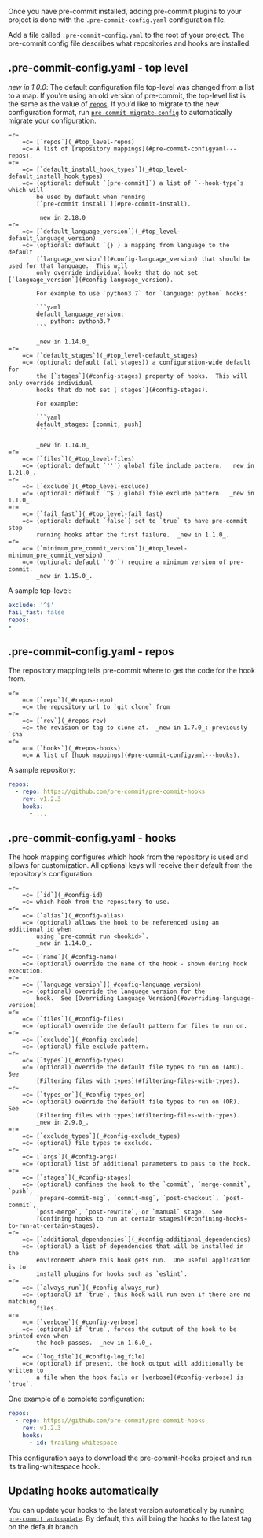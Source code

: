 Once you have pre-commit installed, adding pre-commit plugins to your project
is done with the `.pre-commit-config.yaml` configuration file.

Add a file called `.pre-commit-config.yaml` to the root of your project. The
pre-commit config file describes what repositories and hooks are installed.

## .pre-commit-config.yaml - top level

_new in 1.0.0_: The default configuration file top-level was changed from a
list to a map.  If you're using an old version of pre-commit, the top-level
list is the same as the value of [`repos`](#pre-commit-configyaml---repos).
If you'd like to migrate to the new configuration format, run
[`pre-commit migrate-config`](#pre-commit-migrate-config) to automatically
migrate your configuration.

```table
=r=
    =c= [`repos`](_#top_level-repos)
    =c= A list of [repository mappings](#pre-commit-configyaml---repos).
=r=
    =c= [`default_install_hook_types`](_#top_level-default_install_hook_types)
    =c= (optional: default `[pre-commit]`) a list of `--hook-type`s which will
        be used by default when running
        [`pre-commit install`](#pre-commit-install).

        _new in 2.18.0_
=r=
    =c= [`default_language_version`](_#top_level-default_language_version)
    =c= (optional: default `{}`) a mapping from language to the default
        [`language_version`](#config-language_version) that should be used for that language.  This will
        only override individual hooks that do not set [`language_version`](#config-language_version).

        For example to use `python3.7` for `language: python` hooks:

        ```yaml
        default_language_version:
            python: python3.7
        ```

        _new in 1.14.0_
=r=
    =c= [`default_stages`](_#top_level-default_stages)
    =c= (optional: default (all stages)) a configuration-wide default for
        the [`stages`](#config-stages) property of hooks.  This will only override individual
        hooks that do not set [`stages`](#config-stages).

        For example:

        ```yaml
        default_stages: [commit, push]
        ```

        _new in 1.14.0_
=r=
    =c= [`files`](_#top_level-files)
    =c= (optional: default `''`) global file include pattern.  _new in 1.21.0_.
=r=
    =c= [`exclude`](_#top_level-exclude)
    =c= (optional: default `^$`) global file exclude pattern.  _new in 1.1.0_.
=r=
    =c= [`fail_fast`](_#top_level-fail_fast)
    =c= (optional: default `false`) set to `true` to have pre-commit stop
        running hooks after the first failure.  _new in 1.1.0_.
=r=
    =c= [`minimum_pre_commit_version`](_#top_level-minimum_pre_commit_version)
    =c= (optional: default `'0'`) require a minimum version of pre-commit.
        _new in 1.15.0_.
```

A sample top-level:

```yaml
exclude: '^$'
fail_fast: false
repos:
-   ...
```

## .pre-commit-config.yaml - repos

The repository mapping tells pre-commit where to get the code for the hook
from.

```table
=r=
    =c= [`repo`](_#repos-repo)
    =c= the repository url to `git clone` from
=r=
    =c= [`rev`](_#repos-rev)
    =c= the revision or tag to clone at.  _new in 1.7.0_: previously `sha`
=r=
    =c= [`hooks`](_#repos-hooks)
    =c= A list of [hook mappings](#pre-commit-configyaml---hooks).
```

A sample repository:

```yaml
repos:
  - repo: https://github.com/pre-commit/pre-commit-hooks
    rev: v1.2.3
    hooks:
      - ...
```

## .pre-commit-config.yaml - hooks

The hook mapping configures which hook from the repository is used and allows
for customization.  All optional keys will receive their default from the
repository's configuration.

```table
=r=
    =c= [`id`](_#config-id)
    =c= which hook from the repository to use.
=r=
    =c= [`alias`](_#config-alias)
    =c= (optional) allows the hook to be referenced using an additional id when
        using `pre-commit run <hookid>`.
        _new in 1.14.0_.
=r=
    =c= [`name`](_#config-name)
    =c= (optional) override the name of the hook - shown during hook execution.
=r=
    =c= [`language_version`](_#config-language_version)
    =c= (optional) override the language version for the
        hook.  See [Overriding Language Version](#overriding-language-version).
=r=
    =c= [`files`](_#config-files)
    =c= (optional) override the default pattern for files to run on.
=r=
    =c= [`exclude`](_#config-exclude)
    =c= (optional) file exclude pattern.
=r=
    =c= [`types`](_#config-types)
    =c= (optional) override the default file types to run on (AND).  See
        [Filtering files with types](#filtering-files-with-types).
=r=
    =c= [`types_or`](_#config-types_or)
    =c= (optional) override the default file types to run on (OR).  See
        [Filtering files with types](#filtering-files-with-types).
        _new in 2.9.0_.
=r=
    =c= [`exclude_types`](_#config-exclude_types)
    =c= (optional) file types to exclude.
=r=
    =c= [`args`](_#config-args)
    =c= (optional) list of additional parameters to pass to the hook.
=r=
    =c= [`stages`](_#config-stages)
    =c= (optional) confines the hook to the `commit`, `merge-commit`, `push`,
        `prepare-commit-msg`, `commit-msg`, `post-checkout`, `post-commit`,
        `post-merge`, `post-rewrite`, or `manual` stage.  See
        [Confining hooks to run at certain stages](#confining-hooks-to-run-at-certain-stages).
=r=
    =c= [`additional_dependencies`](_#config-additional_dependencies)
    =c= (optional) a list of dependencies that will be installed in the
        environment where this hook gets run.  One useful application is to
        install plugins for hooks such as `eslint`.
=r=
    =c= [`always_run`](_#config-always_run)
    =c= (optional) if `true`, this hook will run even if there are no matching
        files.
=r=
    =c= [`verbose`](_#config-verbose)
    =c= (optional) if `true`, forces the output of the hook to be printed even when
        the hook passes.  _new in 1.6.0_.
=r=
    =c= [`log_file`](_#config-log_file)
    =c= (optional) if present, the hook output will additionally be written to
        a file when the hook fails or [verbose](#config-verbose) is `true`.
```

One example of a complete configuration:

```yaml
repos:
  - repo: https://github.com/pre-commit/pre-commit-hooks
    rev: v1.2.3
    hooks:
      - id: trailing-whitespace
```

This configuration says to download the pre-commit-hooks project and run its
trailing-whitespace hook.

## Updating hooks automatically

You can update your hooks to the latest version automatically by running
[`pre-commit autoupdate`](#pre-commit-autoupdate).  By default, this will
bring the hooks to the latest tag on the default branch.

